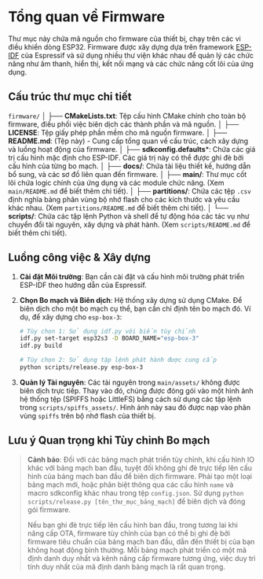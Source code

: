 # Tổng quan về Firmware

Thư mục này chứa mã nguồn cho firmware của thiết bị, chạy trên các vi điều khiển dòng ESP32. Firmware được xây dựng dựa trên framework [ESP-IDF](https://github.com/espressif/esp-idf) của Espressif và sử dụng nhiều thư viện khác nhau để quản lý các chức năng như âm thanh, hiển thị, kết nối mạng và các chức năng cốt lõi của ứng dụng.

## Cấu trúc thư mục chi tiết

`firmware/`
│
├── **CMakeLists.txt**: Tệp cấu hình CMake chính cho toàn bộ firmware, điều phối việc biên dịch các thành phần và mã nguồn.
│
├── **LICENSE**: Tệp giấy phép phần mềm cho mã nguồn firmware.
│
├── **README.md**: (Tệp này) - Cung cấp tổng quan về cấu trúc, cách xây dựng và luồng hoạt động của firmware.
│
├── **sdkconfig.defaults***: Chứa các giá trị cấu hình mặc định cho ESP-IDF. Các giá trị này có thể được ghi đè bởi cấu hình của từng bo mạch.
│
├── **docs/**: Chứa tài liệu thiết kế, hướng dẫn bổ sung, và các sơ đồ liên quan đến firmware.
│
├── **main/**: Thư mục cốt lõi chứa logic chính của ứng dụng và các module chức năng. (Xem `main/README.md` để biết thêm chi tiết).
│
├── **partitions/**: Chứa các tệp `.csv` định nghĩa bảng phân vùng bộ nhớ flash cho các kích thước và yêu cầu khác nhau. (Xem `partitions/README.md` để biết thêm chi tiết).
│
└── **scripts/**: Chứa các tập lệnh Python và shell để tự động hóa các tác vụ như chuyển đổi tài nguyên, xây dựng và phát hành. (Xem `scripts/README.md` để biết thêm chi tiết).


## Luồng công việc & Xây dựng

1.  **Cài đặt Môi trường**: Bạn cần cài đặt và cấu hình môi trường phát triển ESP-IDF theo hướng dẫn của Espressif.

2.  **Chọn Bo mạch và Biên dịch**: Hệ thống xây dựng sử dụng CMake. Để biên dịch cho một bo mạch cụ thể, bạn cần chỉ định tên bo mạch đó. Ví dụ, để xây dựng cho `esp-box-3`:

    ```sh
    # Tùy chọn 1: Sử dụng idf.py với biến tùy chỉnh
    idf.py set-target esp32s3 -D BOARD_NAME="esp-box-3"
    idf.py build
    
    # Tùy chọn 2: Sử dụng tập lệnh phát hành được cung cấp
    python scripts/release.py esp-box-3
    ```

3.  **Quản lý Tài nguyên**: Các tài nguyên trong `main/assets/` không được biên dịch trực tiếp. Thay vào đó, chúng được đóng gói vào một hình ảnh hệ thống tệp (SPIFFS hoặc LittleFS) bằng cách sử dụng các tập lệnh trong `scripts/spiffs_assets/`. Hình ảnh này sau đó được nạp vào phân vùng `spiffs` trên bộ nhớ flash của thiết bị.

## Lưu ý Quan trọng khi Tùy chỉnh Bo mạch

> **Cảnh báo**: Đối với các bảng mạch phát triển tùy chỉnh, khi cấu hình IO khác với bảng mạch ban đầu, tuyệt đối không ghi đè trực tiếp lên cấu hình của bảng mạch ban đầu để biên dịch firmware. Phải tạo một loại bảng mạch mới, hoặc phân biệt thông qua các cấu hình `name` và macro sdkconfig khác nhau trong tệp `config.json`. Sử dụng `python scripts/release.py [tên_thư_mục_bảng_mạch]` để biên dịch và đóng gói firmware.
> 
> Nếu bạn ghi đè trực tiếp lên cấu hình ban đầu, trong tương lai khi nâng cấp OTA, firmware tùy chỉnh của bạn có thể bị ghi đè bởi firmware tiêu chuẩn của bảng mạch ban đầu, dẫn đến thiết bị của bạn không hoạt động bình thường. Mỗi bảng mạch phát triển có một mã định danh duy nhất và kênh nâng cấp firmware tương ứng, việc duy trì tính duy nhất của mã định danh bảng mạch là rất quan trọng.
